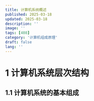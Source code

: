 ```yaml
---
title: 计算机系统概述
published: 2025-03-18
updated: 2025-03-18
description: ''
image: ''
tags: [408]
category: '计算机组成原理'
draft: false 
lang: ''
---
```


# 1 计算机系统层次结构

## 1.1 计算机系统的基本组成

